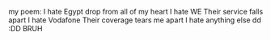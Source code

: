 
my poem:
I hate Egypt
drop from all of my heart
I hate WE
Their service falls apart
I hate Vodafone
Their coverage tears me apart
I hate anything else
dd
:DD
BRUH
